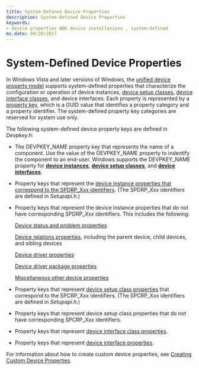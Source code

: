 ```yaml
---
title: System-Defined Device Properties
description: System-Defined Device Properties
keywords:
- device properties WDK device installations , system-defined
ms.date: 04/20/2017
---
```


# System-Defined Device Properties


In Windows Vista and later versions of Windows, the [unified device property model](unified-device-property-model--windows-vista-and-later-.md) supports system-defined properties that characterize the configuration or operation of device instances, [device setup classes](overview-of-device-setup-classes.md), [device interface classes](overview-of-device-interface-classes.md), and device interfaces. Each property is represented by a [property key](property-keys.md), which is a GUID value that identifies a property category and a property identifier. The system-defined property key categories are reserved for system use only.

The following system-defined device property keys are defined in *Devpkey.h*:

-   The DEVPKEY_NAME property key that represents the name of a component. Use the value of the DEVPKEY_NAME property to indentify the component to an end-user. Windows supports the DEVPKEY_NAME property for [**device instances**](devpkey-name--device-instance-.md), [**device setup classes**](devpkey-name--device-setup-class-.md), and [**device interfaces**](devpkey-name--device-interface-.md).

-   Property keys that represent the [device instance properties that correspond to the SPDRP_Xxx identifiers](accessing-device-instance-spdrp-xxx-properties.md). (The SPDRP_*Xxx* identifiers are defined in *Setupapi.h*.)

-   Property keys that represent the device instance properties that do not have corresponding SPDRP_*Xxx* identifiers. This includes the following:

    [Device status and problem properties](retrieving-the-status-and-problem-code-for-a-device-instance.md)

    [Device relations properties](retrieving-device-relations.md), including the parent device, child devices, and sibling devices

    [Device driver properties](accessing-device-driver-properties.md)

    [Device driver package properties](/previous-versions/ff541200(v=vs.85))

    [Miscellaneous other device properties](/previous-versions/ff549289(v=vs.85))

-   Property keys that represent [device setup class properties](accessing-device-setup-class-properties.md) that correspond to the SPCRP_Xxx identifiers. (The SPCRP_Xxx identifiers are defined in *Setupapi.h*.)

-   Property keys that represent device setup class properties that do not have corresponding SPCRP_Xxx identifiers.

-   Property keys that represent [device interface class properties](accessing-device-class-properties--windows-vista-and-later-.md).

-   Property keys that represent [device interface properties](accessing-device-interface-properties--windows-vista-and-later-.md).

For information about how to create custom device properties, see [Creating Custom Device Properties](creating-custom-device-properties.md).

 

